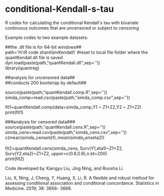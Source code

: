 # conditional-Kendall-s-tau
R codes for calculating the conditional Kendall's tau with bivariate continuous outcomes that are uncensored or subject to censoring

Example codes to two example datasets:<br>


##the .dll file is for 64-bit windows##<br>
path='H:\\R code share\\bivKendall\\'  #reset to local file folder where the quantKendall.dll file is saved<br>
dyn.load(paste(path,"quantKendall.dll",sep=''))<br>
library(quantreg)<br>

##analysis for uncensored data##<br>
##conducts 200 bootstrap by default##<br>

source(paste(path,"quantKendall.comp.R",sep=''))<br>
simda_comp=read.csv(paste(path,"simda_comp.csv",sep=''))<br>

fit1=quantKendall.comp(data=simda_comp,Y1 ~ Z1+Z2,Y2 ~ Z1+Z2)<br>
print(fit1)

###analysis for censored data###<br>
source(paste(path,"quantKendall.cens.R",sep=''))<br>
simda_cens=read.csv(paste(path,"simda_cens.csv",sep=''))<br>
c(mean(simda_cens$eta1),mean(simda_cens$eta2))<br>

fit2=quantKendall.cens(simda_cens, Surv(Y1,eta1)~Z1+Z2, Surv(Y2,eta2)~Z1+Z2, upper=c(0.8,0.8),n.bt=200)<br>
print(fit2)<br>




Code developed by Xiangyu Liu, Jing Ning, and Ruosha Li.

Liu, X, Ning, J, Cheng, Y, Huang, X, Li, R. A flexible and robust method for assessing conditional association and conditional concordance. Statistics in Medicine. 2019; 38: 3656– 3668.

